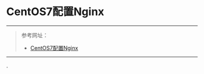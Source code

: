 # CentOS7配置Nginx

****

> 参考网址：
> 
> * [CentOS7配置Nginx](https://ken.io/note/centos-quickstart-nginx-setup)

****

.
